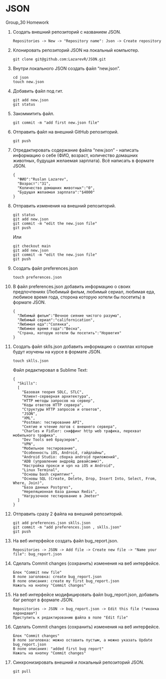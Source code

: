 # JSON
Group_30 Homework

1. Создать внешний репозиторий c названием JSON.

	`Repositories -> New -> "Repository name": Json -> Create repository`

2. Клонировать репозиторий JSON на локальный компьютер.

	`git clone git@github.com:LazarevR/JSON.git`

3. Внутри локального JSON создать файл “new.json”.
	```
	cd json
	touch new.json
	```
4. Добавить файл под гит.
	```
	git add new.json
	git status
	```
5. Закоммитить файл.

	`git commit -m "add first new.json file"`

6. Отправить файл на внешний GitHub репозиторий.

	`git push`

7. Отредактировать содержание файла “new.json” - написать информацию о себе (ФИО, возраст, количество домашних животных, будущая желаемая зарплата). Всё написать в формате JSON.
	```
	{ 
	  "ФИО":"Ruslan Lazarev",
	  "Возраст":"31",
	  "Количество домашних животных":"0",
	  "Будущая желаемая зарплата":"$4000" 
	}
	```
8. Отправить изменения на внешний репозиторий.
	```
	git status
	git add new.json
	git commit -m "edit the new.json file"
	git push
	```
	Или
	```
	git checkout main
	git add new.json
	git commit -m "edit the new.json file"
	git push
	```
9. Создать файл preferences.json

	`touch preferences.json`

10. В файл preferences.json добавить информацию о своих предпочтениях (Любимый фильм, любимый сериал, любимая еда, любимое время года, сторона которую хотели бы посетить) в формате JSON.
	```
	{ 
	  "Любимый фильм":"Вечное сияние чистого разума",
	  "Любимый сериал":"californication",
	  "Любимая еда":"Солянка",
	  "Любимое время года":"Весна",
	  "Страна, которую хотели бы посетить":"Норвегия" 
	}
	```
11. Создать файл sklls.json добавить информацию о скиллах которые будут изучены на курсе в формате JSON.

	`touch sklls.json`

	Файл редактировал в Sublime Text:
	```
	{ 
	  "Skills":
	  [ 
	    "Базовая теория SDLC, STLC",
	    "Клиент-серверная архитектура",
	    "HTTP методы запросов на сервер",
	    "Коды ответов HTTP сервера",
	    "Структуры HTTP запросов и ответов",
	    "JSON",
	    "XML",
	    "Postman: тестирование API",
	    "Снятие и чтение логов c внешнего сервера",
	    "Charles и Fidler: сниффинг http web трафика, перехват мобильного трафика",
	    "Dev Tools веб браузеров",
	    "VPN",
	    "Мобильное тестирование",
	    "Особенность iOS, Android, гайдлайны",
	    "Android Studio: сборка android приложений",
	    "ADB (управление андройд девайсами)",
	    "Настройка прокси и vpn на iOS и Android",
	    "Linux Terminal",
	    "Основы bash скриптинг",
	    "Основы SQL (Create, Delete, Drop, Insert Into, Select, From, Where, Join)",
	    "База данных Postgres",
	    "Нереляционная база данных Redis",
	    "Нагрузочное тестирование в Jmeter"
	  ] 
	}
	```
12. Отправить сразу 2 файла на внешний репозиторий.
	```
	git add preferences.json sklls.json
	git commit -m "add preferences.json , sklls.json"
	git push
	```
13. На веб интерфейсе создать файл bug_report.json.

	`Repositories -> JSON -> Add file -> Create new file -> "Name your file": bug_report.json`

14. Сделать Commit changes (сохранить) изменения на веб интерфейсе.
	```
	Блок "Commit new file"
	В поле заголовка: create bug_report.json
	В поле описания: create my first bug_report.json
	Нажать на кнопку "Commit changes"
	```
15. На веб интерфейсе модифицировать файл bug_report.json, добавить баг репорт в формате JSON.
	```
	Repositories -> JSON -> bug_report.json -> Edit this file (*иконка карандаша*)
	Приступить к редактированию файла в поле "Edit file"
	```
16. Сделать Commit changes (сохранить) изменения на веб интерфейсе.
	```
	Блок "Commit changes"
	В поле заголовка: можно оставить пустым, а можно указать Update bug_report.json
	В поле описания: "added first bug report"
	Нажать на кнопку "Commit changes"
	```
17. Синхронизировать внешний и локальный репозиторий JSON.

	`git pull`
